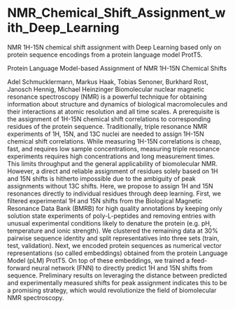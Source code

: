 # NMR_Chemical_Shift_Assignment_with_Deep_Learning
NMR 1H-15N chemical shift assignment with Deep Learning based only on protein sequence encodings from a protein language model ProtT5.

Protein Language Model-based Assignment of NMR 1H-15N Chemical Shifts

Adel Schmucklermann, Markus Haak, Tobias Senoner, Burkhard Rost, Janosch Hennig, Michael Heinzinger
Biomolecular nuclear magnetic resonance spectroscopy (NMR) is a powerful technique for obtaining information about structure and dynamics of biological macromolecules and their interactions at atomic resolution and all time scales. A prerequisite is the assignment of 1H-15N chemical shift correlations to corresponding residues of the protein sequence. Traditionally, triple resonance NMR experiments of 1H, 15N, and 13C nuclei are needed to assign 1H-15N chemical shift correlations. While measuring 1H-15N correlations is cheap, fast, and requires low sample concentrations, measuring triple resonance experiments requires high concentrations and long measurement times. This limits throughput and the general applicability of biomolecular NMR. However, a direct and reliable assignment of residues solely based on 1H and 15N shifts is hitherto impossible due to the ambiguity of peak assignments without 13C shifts.
Here, we propose to assign 1H and 15N resonances directly to individual residues through deep learning. First, we filtered experimental 1H and 15N shifts from the Biological Magnetic Resonance Data Bank (BMRB) for high quality annotations by keeping only solution state experiments of poly-L-peptides and removing entries with unusual experimental conditions likely to denature the protein (e.g. pH, temperature and ionic strength). We clustered the remaining data at 30% pairwise sequence identity and split representatives into three sets (train, test, validation). Next, we encoded protein sequences as numerical vector representations (so called embeddings) obtained from the protein Language Model (pLM) ProtT5. On top of these embeddings, we trained a feed-forward neural network (FNN) to directly predict 1H and 15N shifts from sequence. Preliminary results on leveraging the distance between predicted and experimentally measured shifts for peak assignment indicates this to be a promising strategy, which would revolutionize the field of biomolecular NMR spectroscopy.
